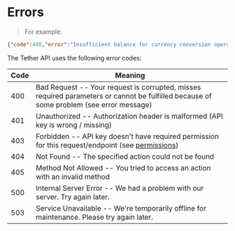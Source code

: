 # Errors

> For example:

```json
{"code":400,"error":"Insufficient balance for currency conversion operation"}
```


The Tether API uses the following error codes:


Code | Meaning
---------- | -------
400 | Bad Request -- Your request is corrupted, misses required parameters or cannot be fulfilled because of some problem (see error message)
401 | Unauthorized -- Authorization header is malformed (API key is wrong / missing)
403 | Forbidden -- API key doesn't have required permission for this request/endpoint (see <a href="#permissions">permissions</a>) 
404 | Not Found -- The specified action could not be found
405 | Method Not Allowed -- You tried to access an action with an invalid method
500 | Internal Server Error -- We had a problem with our server. Try again later.
503 | Service Unavailable -- We're temporarily offline for maintenance. Please try again later.